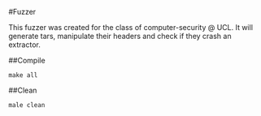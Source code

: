#Fuzzer

This fuzzer was created for the class of computer-security @ UCL.
It will generate tars, manipulate their headers and check if they crash an extractor.

##Compile
```
make all
```
##Clean
```
male clean
```
